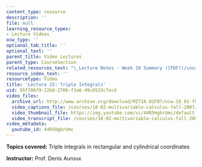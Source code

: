 ```yaml
---
content_type: resource
description: ''
file: null
learning_resource_types:
- Lecture Videos
ocw_type: ''
optional_tab_title: ''
optional_text: ''
parent_title: Video Lectures
parent_type: CourseSection
related_resources_text: "\_Lecture Notes - Week 10 Summary ([PDF](/courses/18-02-multivariable-calculus-fall-2007/resources/lec_week10))"
resource_index_text: ''
resourcetype: Video
title: 'Lecture 25: Triple Integrals'
uid: 95f786f9-22b8-2706-f3a6-49c8533c7ecd
video_files:
  archive_url: http://www.archive.org/download/MIT18.02F07/ocw-18_02-f07-lec25_300k.mp4
  video_captions_file: /courses/18-02-multivariable-calculus-fall-2007/9687e4eb05ca5beba7604abcfbc813f0_44R5HgbrUmc.vtt
  video_thumbnail_file: https://img.youtube.com/vi/44R5HgbrUmc/default.jpg
  video_transcript_file: /courses/18-02-multivariable-calculus-fall-2007/38639286417c91d6080856f6affd754f_44R5HgbrUmc.pdf
video_metadata:
  youtube_id: 44R5HgbrUmc
---
```


**Topics covered:** Triple integrals in rectangular and cylindrical coordinates

**Instructor:** Prof. Denis Auroux